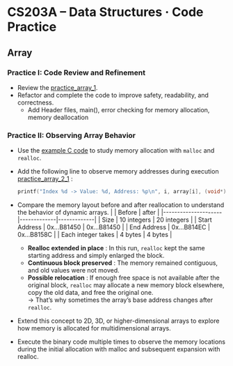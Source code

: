 # CS203A – Data Structures · Code Practice

## Array

### Practice I: Code Review and Refinement
- Review the [practice_array_1](array_1.c).
- Refactor and complete the code to improve safety, readability, and correctness.
  - Add Header files, main(), error checking for memory allocation, memory deallocation

### Practice II: Observing Array Behavior
- Use the [example C code](example_code.c) to study memory allocation with `malloc` and `realloc`.
- Add the following line to observe memory addresses during execution [practice_array_2_1](array_2_1.c)  :
  ```c
  printf("Index %d -> Value: %d, Address: %p\n", i, array[i], (void*)&array[i]);
  
- Compare the memory layout before and after reallocation to understand the behavior of dynamic arrays.
|                     | Before      | after       |
|---------------------|-------------|-------------|
| Size                | 10 integers | 20 integers |
| Start Address       | 0x...B81450 | 0x...B81450 |
| End Address         | 0x...B814EC | 0x...B8158C |
| Each integer takes  | 4 bytes     | 4 bytes     |
  - **Realloc extended in place** : In this run, `realloc` kept the same starting address and simply enlarged the block.
  - **Continuous block preserved** : The memory remained contiguous, and old values were not moved.
  - **Possible relocation** : If enough free space is not available after the original block, `realloc` may allocate a new memory block elsewhere, copy the old data, and free the original one.  
 → That’s why sometimes the array’s base address changes after `realloc`.

- Extend this concept to 2D, 3D, or higher-dimensional arrays to explore how memory is allocated for multidimensional arrays.
- Execute the binary code multiple times to observe the memory locations during the initial allocation with malloc and subsequent expansion with realloc.
 
